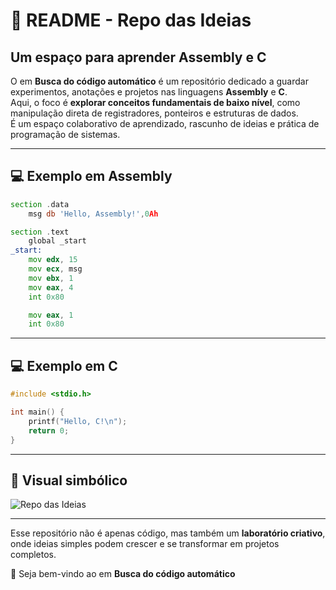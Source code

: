 # 📘 README - Repo das Ideias

## Um espaço para aprender Assembly e C

O em **Busca do código automático** é um repositório dedicado a guardar experimentos, anotações e projetos nas linguagens **Assembly** e **C**.  
Aqui, o foco é **explorar conceitos fundamentais de baixo nível**, como manipulação direta de registradores, ponteiros e estruturas de dados.  
É um espaço colaborativo de aprendizado, rascunho de ideias e prática de programação de sistemas.

---

## 💻 Exemplo em Assembly

```asm
section .data
    msg db 'Hello, Assembly!',0Ah

section .text
    global _start
_start:
    mov edx, 15
    mov ecx, msg
    mov ebx, 1
    mov eax, 4
    int 0x80

    mov eax, 1
    int 0x80
```

---

## 💻 Exemplo em C

```c
#include <stdio.h>

int main() {
    printf("Hello, C!\n");
    return 0;
}
```

---

## 🎨 Visual simbólico

![Repo das Ideias](https://img.shields.io/badge/Repo%20das%20Ideias-%F0%9F%92%A1-blue?style=for-the-badge)

---

Esse repositório não é apenas código, mas também um **laboratório criativo**,  
onde ideias simples podem crescer e se transformar em projetos completos.  

🚀 Seja bem-vindo ao em **Busca do código automático**
